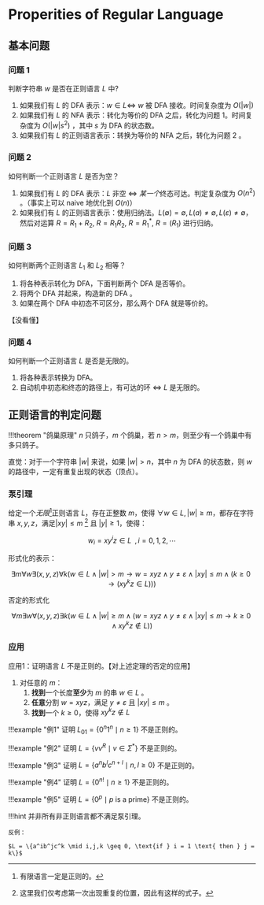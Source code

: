 # Properities of Regular Language

## 基本问题

### 问题 1

判断字符串 $w$ 是否在正则语言 $L$ 中?

1. 如果我们有 $L$ 的 DFA 表示：$w \in L \Longleftrightarrow$ $w$ 被 DFA 接收。时间复杂度为 $O(|w|)$
2. 如果我们有 $L$ 的 NFA 表示：转化为等价的 DFA 之后，转化为问题 1。时间复杂度为 $O(|w| s^2)$ ，其中 $s$ 为 DFA 的状态数。
3. 如果我们有 $L$ 的正则语言表示：转换为等价的 NFA 之后，转化为问题 2 。

### 问题 2

如何判断一个正则语言 $L$ 是否为空？

1. 如果我们有 $L$ 的 DFA 表示：$L$ 非空 $\Longleftrightarrow$ *某一个*终态可达。判定复杂度为 $O(n^2)$ 。（事实上可以 naive 地优化到 $O(n)$）
2. 如果我们有 $L$ 的正则语言表示：使用归纳法。$L(\emptyset) = \emptyset, L(a) \neq \emptyset, L(\varepsilon) \neq \emptyset$，然后对运算 $R = R_1 + R_2$, $R = R_1R_2$, $R = R_1^*$, $R = (R_1)$ 进行归纳。

### 问题 3

如何判断两个正则语言 $L_1$ 和 $L_2$ 相等？

1. 将各种表示转化为 DFA，下面判断两个 DFA 是否等价。
2. 将两个 DFA 并起来，构造新的 DFA 。
3. 如果在两个 DFA 中初态不可区分，那么两个 DFA 就是等价的。

【没看懂】

### 问题 4

如何判断一个正则语言 $L$ 是否是无限的。

1. 将各种表示转换为 DFA。
2. 自动机中初态和终态的路径上，有可达的环 $\Longleftrightarrow$ $L$ 是无限的。


## 正则语言的判定问题

!!!theorem "鸽巢原理"
    $n$ 只鸽子，$m$ 个鸽巢，若 $n > m$，则至少有一个鸽巢中有多只鸽子。

直觉：对于一个字符串 $|w|$ 来说，如果 $|w| > n$，其中 $n$ 为 DFA 的状态数，则 $w$ 的路径中，一定有重复出现的状态（顶点）。

### 泵引理

给定一个*无限*[^1]正则语言 $L$，存在正整数 $m$，使得 $\forall w \in L, |w| \geq m$，都存在字符串 $x,y,z$，满足$|xy| \leq m$ [^2] 且 $|y| \geq 1$，使得：

$$
w_i = xy^iz \in L \;\; , i = 0,1,2, \cdots
$$

[^1]: 有限语言一定是正则的。

[^2]: 这里我们仅考虑第一次出现重复的位置，因此有这样的式子。

形式化的表示：

$$
\exists m \forall w \exists (x,y,z) \forall k (w \in L \wedge |w| > m \to w = xyz \wedge y \neq \varepsilon \wedge |xy| \leq m \wedge (k \geq 0 \to (xy^kz \in L)))
$$

否定的形式化

$$
\forall m \exists w \forall(x,y,z) \exists k (w \in L \wedge |w| \geq m \wedge (w = xyz \wedge y \neq \varepsilon \wedge |xy| \leq m \to k \geq 0 \wedge xy^kz \notin L))
$$


### 应用

应用1：证明语言 $L$ 不是正则的。【对上述定理的否定的应用】

1. 对任意的 $m$：
    1. **找到**一个长度**至少**为 $m$ 的串 $w \in L$ 。
    2. **任意**分割 $w = xyz$，满足 $y \neq \varepsilon$ 且 $|xy| \leq m$ 。
    3. **找到**一个 $k \geq 0$，使得 $xy^kz \notin L$
 
!!!example "例1"
    证明 $L_{01} = \{0^n 1^n \mid n \geq 1\}$ 不是正则的。

!!!example "例2"
    证明 $L = \{v v^R \mid v \in \Sigma^{*}\}$ 不是正则的。

!!!example "例3"
    证明 $L = \{a^n b^l c^{n+l} \mid n,l \geq 0\}$ 不是正则的。

!!!example "例4"
    证明 $L = \{0^{n !} \mid n \geq 1\}$ 不是正则的。

!!!example "例5"
    证明 $L = \{0^p \mid p \text{ is a prime}\}$ 不是正则的。

!!!hint
    并非所有非正则语言都不满足泵引理。

    反例：

    $L = \{a^ib^jc^k \mid i,j,k \geq 0, \text{if } i = 1 \text{ then } j = k\}$






